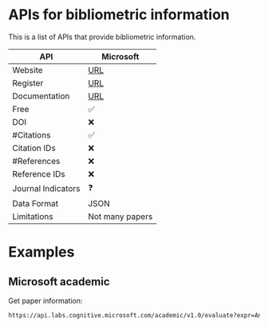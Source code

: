 # APIs for bibliometric information

This is a list of APIs that provide bibliometric information. 

| API       | Microsoft    |
|-----------|--------------|
| Website   | [URL](https://docs.microsoft.com/en-us/academic-services/project-academic-knowledge/introduction)  |
| Register  | [URL](https://www.microsoft.com/en-us/research/project/academic-knowledge/) |
| Documentation | [URL](https://dev.elsevier.com/api_docs.html) |
|  Free | ✅ |
|  DOI   | ❌ |
|  #Citations   | ✅ |
|  Citation IDs   | ❌ |
|  #References   | ❌ |
|  Reference IDs   | ❌ |
|  Journal Indicators | ❓ |
|  Data Format   | JSON |
|  Limitations   | Not many papers |

# Examples 

## Microsoft academic

Get paper information: 

```html
https://api.labs.cognitive.microsoft.com/academic/v1.0/evaluate?expr=And(Composite(AA.AuN=='{}'),Y=[{},{}],Ti='{}',Ty='{}')&model=latest&count=10&offset=0&attributes=Id,Ty,Ti,Y,CC,CitCon,ECC,AA.AfId,AA.AfN,AA.AuId,AA.AuN,AA.DAuN,AA.DAfN,AA.S,AW,BT,C.CId,C.CN,D,DN,DOI,F.DFN,F.FId,F.FN,FamId,FP,I,J.JId,J.JN,LP,PB,Pt,RId,S,Ti,V,VFN,VSN,W,Y
```
